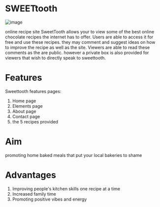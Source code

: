 # SWEETtooth
![image](https://user-images.githubusercontent.com/56962721/69946427-8acf3f80-1526-11ea-9553-4868ed496ab9.png)

online recipe site
SweetTooth allows your to view some of the best online chocolate recipes the internet has to offer. Users are able to access it for free and 
use these recipes. they may comment and suggest ideas on how to improve the recipe as well as the site. Viewers are able to read these comments as 
the are public. however a private box is also provided for viewers that wish to directly speak to sweettooth.
#  Features
Sweettooth features pages:
1. Home page
 2. Elements page
 3. About page
 4. Contact page
 5. the 5 recipes provided

#  Aim
promoting home baked meals that put your local bakeries to shame

#  Advantages
1. Improving people's kitchen skills one recipe at a time
2. Increased family time
3. Promoting positive vibes and energy
